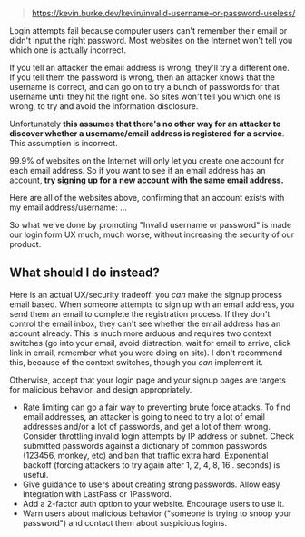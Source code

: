 
> https://kevin.burke.dev/kevin/invalid-username-or-password-useless/

Login attempts fail because computer users can't remember their email or didn't input the right password. Most websites on the Internet won't tell you which one is actually incorrect.

If you tell an attacker the email address is wrong, they'll try a different one. If you tell them the password is wrong, then an attacker knows that the username is correct, and can go on to try a bunch of passwords for that username until they hit the right one. So sites won't tell you which one is wrong, to try and avoid the information disclosure.

Unfortunately **this assumes that there's no other way for an attacker to discover whether a username/email address is registered for a service**. This assumption is incorrect.

99.9% of websites on the Internet will only let you create one account for each email address. So if you want to see if an email address has an account, **try signing up for a new account with the same email address.**

Here are all of the websites above, confirming that an account exists with my email address/username:
...

So what we've done by promoting "Invalid username or password" is made our login form UX much, much worse, without increasing the security of our product.

## What should I do instead?

Here is an actual UX/security tradeoff: you _can_ make the signup process email based. When someone attempts to sign up with an email address, you send them an email to complete the registration process. If they don't control the email inbox, they can't see whether the email address has an account already. This is much more arduous and requires two context switches (go into your email, avoid distraction, wait for email to arrive, click link in email, remember what you were doing on site). I don't recommend this, because of the context switches, though you _can_ implement it.

Otherwise, accept that your login page and your signup pages are targets for malicious behavior, and design appropriately.

- Rate limiting can go a fair way to preventing brute force attacks. To find email addresses, an attacker is going to need to try a lot of email addresses and/or a lot of passwords, and get a lot of them wrong. Consider throttling invalid login attempts by IP address or subnet. Check submitted passwords against a dictionary of common passwords (123456, monkey, etc) and ban that traffic extra hard. Exponential backoff (forcing attackers to try again after 1, 2, 4, 8, 16.. seconds) is useful.
- Give guidance to users about creating strong passwords. Allow easy integration with LastPass or 1Password.
- Add a 2-factor auth option to your website. Encourage users to use it.
- Warn users about malicious behavior ("someone is trying to snoop your password") and contact them about suspicious logins.
